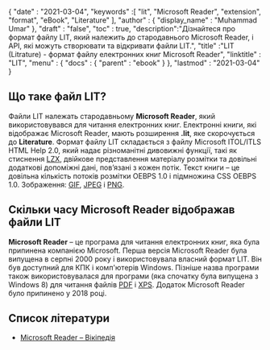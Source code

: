{
  "date" : "2021-03-04",
  "keywords" :[ "lit", "Microsoft Reader", "extension", "format", "eBook", "Literature" ],
  "author" : {
    "display_name" : "Muhammad Umar"
},
  "draft" : "false",
  "toc" : true,
  "description":"Дізнайтеся про формат файлу LIT, який належить до стародавнього Microsoft Reader, і API, які можуть створювати та відкривати файли LIT.",
  "title" :"LIT (Litrature) - формат файлу електронних книг Microsoft Reader",
  "linktitle" : "LIT",
  "menu" : {
    "docs" : {
      "parent" : "ebook"
}
},
  "lastmod" : "2021-03-04"
}

## Що таке файл LIT?

Файли LIT належать стародавньому **Microsoft Reader**, який використовувався для читання електронних книг. Електронні книги, які відображає Microsoft Reader, мають розширення **.lit**, яке скорочується до **Literature**. Формат файлу LIT складається з файлу Microsoft ITOL/ITLS HTML Help 2.0, який надає різноманітні дивовижні функції, такі як стиснення [LZX](/uk/compression/lzx/), двійкове представлення матеріалу розмітки та довільні додаткові допоміжні дані, пов’язані з кожен потік. Текст книги – це довільна кількість потоків розмітки OEBPS 1.0 і підмножина CSS OEBPS 1.0. Зображення: [GIF](/uk/image/gif/), [JPEG](/uk/image/jpeg/) і [PNG](/uk/image/png/).

## Скільки часу Microsoft Reader відображав файли LIT

**Microsoft Reader** – це програма для читання електронних книг, яка була припинена компанією Microsoft. Перша версія Microsoft Reader була випущена в серпні 2000 року і використовувала власний формат LIT. Він був доступний для КПК і комп'ютерів Windows. Пізніше назва програми також використовувалася для програми (яка спочатку була випущена з Windows 8) для читання файлів [PDF](/uk/pdf/) і [XPS](/uk/page-description-language/xps/). Додаток Microsoft Reader було припинено у 2018 році.

## Список літератури

* [Microsoft Reader – Вікіпедія](https://en.wikipedia.org/wiki/Microsoft_Reader)


